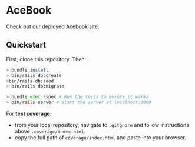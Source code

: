 # AceBook

Check out our deployed [Acebook](https://winklebossnit-acebook.herokuapp.com/) site.

## Quickstart

First, clone this repository. Then:

```bash
> bundle install
> bin/rails db:create
>bin/rails db:seed
> bin/rails db:migrate

> bundle exec rspec # Run the tests to ensure it works
> bin/rails server # Start the server at localhost:3000
```

For **test coverage**:
- from your local repository, navigate to `.gitgnore` and follow instructions above `.coverage/index.html`.
- copy the full path of `coverage/index.html` and paste into your browser.
